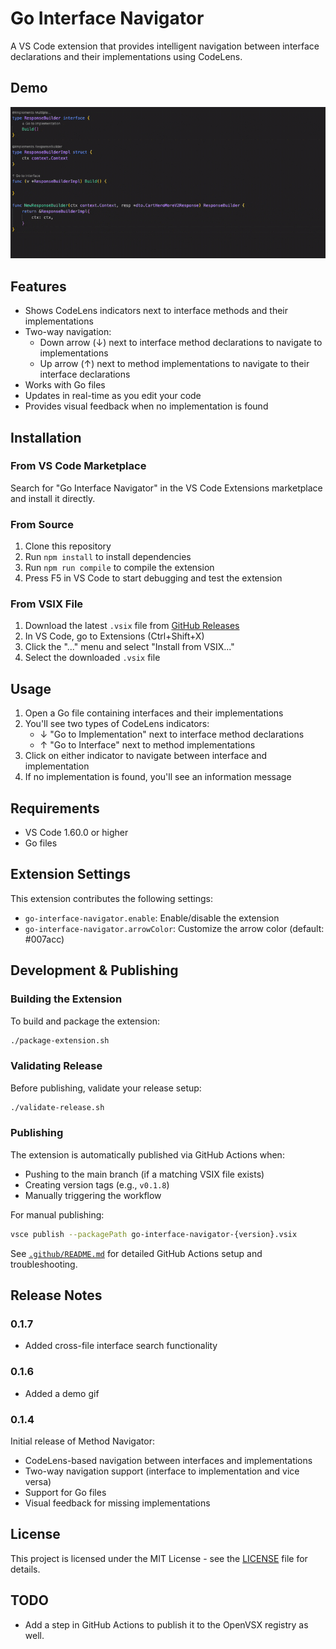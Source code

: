 # Go Interface Navigator

A VS Code extension that provides intelligent navigation between interface declarations and their implementations using CodeLens.

## Demo

![Demo](Demo.gif)

## Features

- Shows CodeLens indicators next to interface methods and their implementations
- Two-way navigation:
  - Down arrow (↓) next to interface method declarations to navigate to implementations
  - Up arrow (↑) next to method implementations to navigate to their interface declarations
- Works with Go files
- Updates in real-time as you edit your code
- Provides visual feedback when no implementation is found

## Installation

### From VS Code Marketplace
Search for "Go Interface Navigator" in the VS Code Extensions marketplace and install it directly.

### From Source
1. Clone this repository
2. Run `npm install` to install dependencies
3. Run `npm run compile` to compile the extension
4. Press F5 in VS Code to start debugging and test the extension

### From VSIX File
1. Download the latest `.vsix` file from [GitHub Releases](https://github.com/svvashishtha/Go-interface-navigator/releases)
2. In VS Code, go to Extensions (Ctrl+Shift+X)
3. Click the "..." menu and select "Install from VSIX..."
4. Select the downloaded `.vsix` file

## Usage

1. Open a Go file containing interfaces and their implementations
2. You'll see two types of CodeLens indicators:
   - ↓ "Go to Implementation" next to interface method declarations
   - ↑ "Go to Interface" next to method implementations
3. Click on either indicator to navigate between interface and implementation
4. If no implementation is found, you'll see an information message

## Requirements

- VS Code 1.60.0 or higher
- Go files

## Extension Settings

This extension contributes the following settings:

* `go-interface-navigator.enable`: Enable/disable the extension
* `go-interface-navigator.arrowColor`: Customize the arrow color (default: #007acc)

## Development & Publishing

### Building the Extension
To build and package the extension:
```bash
./package-extension.sh
```

### Validating Release
Before publishing, validate your release setup:
```bash
./validate-release.sh
```

### Publishing
The extension is automatically published via GitHub Actions when:
- Pushing to the main branch (if a matching VSIX file exists)
- Creating version tags (e.g., `v0.1.8`)
- Manually triggering the workflow

For manual publishing:
```bash
vsce publish --packagePath go-interface-navigator-{version}.vsix
```

See [`.github/README.md`](.github/README.md) for detailed GitHub Actions setup and troubleshooting.

## Release Notes

### 0.1.7
- Added cross-file interface search functionality

### 0.1.6
- Added a demo gif

### 0.1.4

Initial release of Method Navigator:
- CodeLens-based navigation between interfaces and implementations
- Two-way navigation support (interface to implementation and vice versa)
- Support for Go files
- Visual feedback for missing implementations

## License

This project is licensed under the MIT License - see the [LICENSE](LICENSE) file for details. 


## TODO
- Add a step in GitHub Actions to publish it to the OpenVSX registry as well.